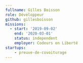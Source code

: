 ```yaml
---
fullname: Gilles Boisson
role: Développeur
github: gillesboisson
missions:
  - start: '2019-09-02'
    end: '2020-03-01'
    status: independent
    employer: Codeurs en Liberté
startups:
    - preuve-de-covoiturage
---
```

